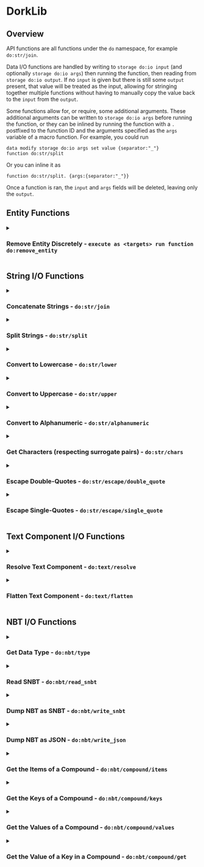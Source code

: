# DorkLib

## Overview
API functions are all functions under the `do` namespace, for example `do:str/join`.

Data I/O functions are handled by writing to `storage do:io input` (and optionally `storage do:io args`) then running the function, then reading from `storage do:io output`. If no `input` is given but there is still some `output` present, that value will be treated as the input, allowing for stringing together multiple functions without having to manually copy the value back to the `input` from the `output`.

Some functions allow for, or require, some additional arguments. These additional arguments can be written to `storage do:io args` before running the function, or they can be inlined by running the function with a `.` postfixed to the function ID and the arguments specified as the `args` variable of a macro function. For example, you could run
```
data modify storage do:io args set value {separator:"_"}
function do:str/split
```
Or you can inline it as
```
function do:str/split. {args:{separator:"_"}}
```

Once a function is ran, the `input` and `args` fields will be deleted, leaving only the `output`.

## Entity Functions

<details>
  <summary><h3>Remove Entity Discretely - <code>execute as &lt;targets&gt; run function do:remove_entity</code></h3></summary>

  Kills the entity without any death animation, loot/xp drops, or vibrations occurring. Strictly speaking, it dismounts the entity's passengers, teleports the entity to the lowest y-position directly below them, then kills them. 
  This function is useful for non-mob entities too, such as markers, as using `/kill` would normally create a vibration at the location of the marker entity - [MC-220397](https://bugs.mojang.com/browse/MC/issues/MC-220397).
  This may also be chained in `/execute` as `if function do:remove_entity` to kill an entity which was temporarily summoned with the `summon` sub-command. **Note** that you should make sure to position as the entity *before* running this function as the teleport into the void may cause issues. Unfortunately, I can't make the function teleport the entity into the void, then kill it, then teleport it back - [MC-276062](https://bugs.mojang.com/browse/MC/issues/MC-276062).
  Not intended to be ran as players.
</details>

## String I/O Functions

<details>
  <summary><h3>Concatenate Strings - <code>do:str/join</code></h3></summary>

  Joins a list of strings together, returning a single string.
  > `(input: list[str, ...], separator: str = "") -> str`
  - `storage do:io input` is a list of strings. Any numerical types will be converted to strings. Any compound, list, or array types will be ignored.
  - `storage do:io args.separator` (*Optional*) is a string. This will be inserted between each string in the inputted list. Omitting this field will not insert anything between the strings.
</details>

<details>
  <summary><h3>Split Strings - <code>do:str/split</code></h3></summary>

  Splits a strings by some separator.
  > `(input: str, separator: str, max_splits: int = 2147483647) -> list[str, ...]`
  - `storage do:io input` is a string.
  - `storage do:io args.separator` is a non-empty string.
  - `storage do:io args.max_splits` (*Optional*) is a positive integer.
</details>

<details>
  <summary><h3>Convert to Lowercase - <code>do:str/lower</code></h3></summary>

  Converts each character in the string to its lowercase counterpart, if possible. Uses [this mapping](https://www.ibm.com/docs/en/i/7.3.0?topic=tables-unicode-uppercase-lowercase-conversion-mapping-table) of unicode characters.
  > `(input: str) -> str`
  - `storage do:io input` is a string.
</details>

<details>
  <summary><h3>Convert to Uppercase - <code>do:str/upper</code></h3></summary>

  Converts each character in the string to its uppercase counterpart, if possible. Uses [this mapping](https://www.ibm.com/docs/en/i/7.3.0?topic=tables-unicode-lowercase-uppercase-conversion-mapping-table) of unicode characters.
  > `(input: str) -> str`
  - `storage do:io input` is a string.
</details>

<details>
  <summary><h3>Convert to Alphanumeric - <code>do:str/alphanumeric</code></h3></summary>

  Converts each character in the string to an alphanumeric character (`0-9`, `a-z`, or `A-Z`) or an underscore (`_`). Many characters which are alphanumeric symbol variations (such as accented letters, alternate fonts, etc.) are respectively converted to their ASCII counterparts (e.g. `é` -> `e`).
  > `(input: str) -> str`
  - `storage do:io input` is a string.
</details>

<details>
  <summary><h3>Get Characters (respecting surrogate pairs) - <code>do:str/chars</code></h3></summary>

  Gets a list of the characters in the string **without** splitting apart surrogate pairs.
  > `(input: str) -> list[chr, ...]`
  - `storage do:io input` is a string.
</details>

<details>
  <summary><h3>Escape Double-Quotes - <code>do:str/escape/double_quote</code></h3></summary>

  Inserts backslash characters before each `\` and `"` character. Also replaces several special characters with their respective escape sequences (e.g. `\n`).
  > `(input: str) -> str`
  - `storage do:io input` is a string.
</details>

<details>
  <summary><h3>Escape Single-Quotes - <code>do:str/escape/single_quote</code></h3></summary>

  Inserts backslash characters before each `\` and `'` character. Also replaces several special characters with their respective escape sequences (e.g. `\n`).
  > `(input: str) -> str`
  - `storage do:io input` is a string.
</details>

## Text Component I/O Functions

<details>
  <summary><h3>Resolve Text Component - <code>do:text/resolve</code></h3></summary>

  Resolves the text component. Uses the entity context of the executor. If no entity is executing, a temporary marker will be used.
  > `(input: str|compound|list) -> str|compound`
  - `storage do:io input` is a text component.
</details>

<details>
  <summary><h3>Flatten Text Component - <code>do:text/flatten</code></h3></summary>

  Flattens the text component into a single string.
  > `(input: str|compound|list) -> str`
  - `storage do:io input` is a text component.
</details>

## NBT I/O Functions

<details>
  <summary><h3>Get Data Type - <code>do:nbt/type</code></h3></summary>

  Gets the data type of the input. The options are `byte`, `short`, `int`, `long`, `float`, `double`, `string`, `compound`, `list`, `byte_array`, `int_array`, and `long_array`.
  > `(input: Any) -> str`
  - `storage do:io input` is any value.
</details>

<details>
  <summary><h3>Read SNBT - <code>do:nbt/read_snbt</code></h3></summary>

  Converts a string containing SNBT into the NBT object that it represents.
  > `(input: str) -> Any`
  - `storage do:io input` is a string containing SNBT.
</details>

<details>
  <summary><h3>Dump NBT as SNBT - <code>do:nbt/write_snbt</code></h3></summary>

  Converts any NBT object into a string containing its SNBT representation. This is different from `/data modify ... <op> string ...` as it wraps strings in quote marks and accepts compound, list, and array types. 
  > `(input: Any) -> str`
  - `storage do:io input` is any value.
</details>

<details>
  <summary><h3>Dump NBT as JSON - <code>do:nbt/write_json</code></h3></summary>

  Converts any NBT object into a string containing its JSON representation.
  > `(input: Any) -> str`
  - `storage do:io input` is any value.
  - `storage do:io args.byte_as_boolean` (*Optional*) is a boolean. If true, 0b and 1b will be written as false and true respectively.
</details>

<details>
  <summary><h3>Get the Items of a Compound - <code>do:nbt/compound/items</code></h3></summary>

  Gets a list of the key-value pairs of the compound. Each element of the output list is a compounds with a "key" and "value" child. They, respectively, store the key and the value associated with that key in the input compound.
  > `(input: compound) -> list[compound{key: str, value: Any}, ...]`
  - `storage do:io input` is a compound.
</details>

<details>
  <summary><h3>Get the Keys of a Compound - <code>do:nbt/compound/keys</code></h3></summary>

  Gets a list of the keys of the compound.
  > `(input: compound) -> list[str, ...]`
  - `storage do:io input` is a compound.
</details>

<details>
  <summary><h3>Get the Values of a Compound - <code>do:nbt/compound/values</code></h3></summary>

  Gets a list of the values associated with each key of the compound.
  > `(input: compound) -> list[Any, ...]`
  - `storage do:io input` is a compound.
</details>

<details>
  <summary><h3>Get the Value of a Key in a Compound - <code>do:nbt/compound/get</code></h3></summary>

  Gets the value associated with the "key" argument. If the key is not present in the compound, the "default" argument is used. If no default is provided, the function fails.
  > `(input: compound, key: str, default: Any = None) -> Any`
  - `storage do:io input` is a compound.
  - `storage do:io args.key` is a string.
  - `storage do:io args.default` (*Optional*) is a string.
</details>
